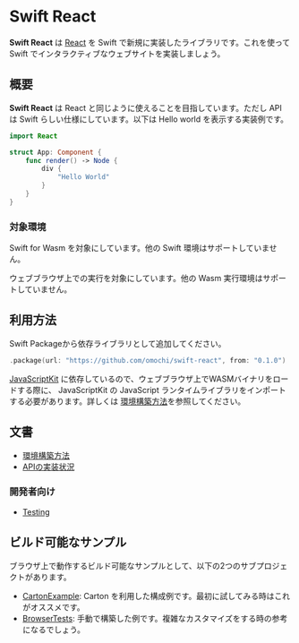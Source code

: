# Swift React

**Swift React** は [React](https://ja.react.dev) を Swift で新規に実装したライブラリです。これを使って Swift でインタラクティブなウェブサイトを実装しましょう。

## 概要

**Swift React** は React と同じように使えることを目指しています。ただし API は Swift らしい仕様にしています。以下は Hello world を表示する実装例です。

```swift
import React

struct App: Component {
    func render() -> Node {
        div {
            "Hello World"
        }
    }
}
```

### 対象環境

Swift for Wasm を対象にしています。他の Swift 環境はサポートしていません。

ウェブブラウザ上での実行を対象にしています。他の Wasm 実行環境はサポートしていません。

## 利用方法

Swift Packageから依存ライブラリとして追加してください。

```swift
.package(url: "https://github.com/omochi/swift-react", from: "0.1.0")
```

[JavaScriptKit](https://github.com/swiftwasm/JavaScriptKit) に依存しているので、ウェブブラウザ上でWASMバイナリをロードする際に、 JavaScriptKit の JavaScript ランタイムライブラリをインポートする必要があります。詳しくは [環境構築方法](./docs/configure.ja.md)を参照してください。

## 文書

- [環境構築方法](./docs/configure.ja.md)
- [APIの実装状況](./docs/api.md)

### 開発者向け

- [Testing](./docs/testing.md)

## ビルド可能なサンプル

ブラウザ上で動作するビルド可能なサンプルとして、以下の2つのサブプロジェクトがあります。

- [CartonExample](./CartonExample): Carton を利用した構成例です。最初に試してみる時はこれがオススメです。
- [BrowserTests](./BrowserTests): 手動で構築した例です。複雑なカスタマイズをする時の参考になるでしょう。
